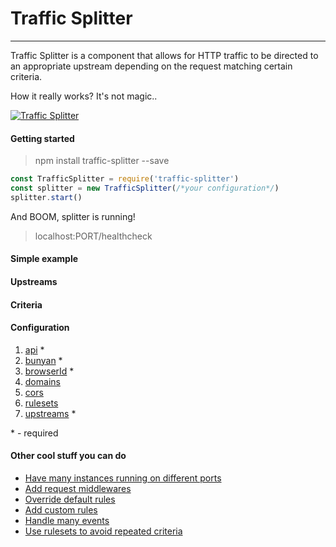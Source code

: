 Traffic Splitter
==
---
Traffic Splitter is a component that allows for HTTP traffic to be directed to an appropriate upstream depending on the request matching certain criteria.

How it really works? It's not magic..

[![Traffic Splitter](https://photos-6.dropbox.com/t/2/AABJN681ZpsakURd9QDlFZUNaOaKBsC-ETAW_BOt8IyYpQ/12/226347707/png/32x32/1/_/1/2/Traffic%20Splitter.png/EIqv9akBGPXd-AEgBygH/m-Vq_aNNE455jUQ5c8k3lsKwGZ28doA9ddNk4li24xQ?size=1280x960&size_mode=3)](https://www.mindera.com)

#### Getting started
> npm install traffic-splitter --save

```javascript
const TrafficSplitter = require('traffic-splitter')
const splitter = new TrafficSplitter(/*your configuration*/)
splitter.start()
```
And BOOM, splitter is running!
> localhost:PORT/healthcheck

#### Simple example


#### Upstreams

#### Criteria

#### Configuration
  1. [api](http://trafficsplitter.io/configuration/api) *
  2. [bunyan](http://trafficsplitter.io/configuration/bunyan) *
  3. [browserId](http://trafficsplitter.io/configuration/browserId) *
  4. [domains](http://trafficsplitter.io/configuration/domains)
  5. [cors](http://trafficsplitter.io/configuration/cors)
  6. [rulesets](http://trafficsplitter.io/configuration/rulesets)
  7. [upstreams](http://trafficsplitter.io/configuration/upstreams) *

\* - required

#### Other cool stuff you can do
  - [Have many instances running on different ports](http://trafficsplitter.io/instances)
  - [Add request middlewares](http://trafficsplitter.io/middlewares)
  - [Override default rules](http://trafficsplitter.io/default-rules)
  - [Add custom rules](http://trafficsplitter.io/custom-rules)
  - [Handle many events](http://trafficsplitter.io/events)
  - [Use rulesets to avoid repeated criteria](http://trafficsplitter.io/rulesets)
